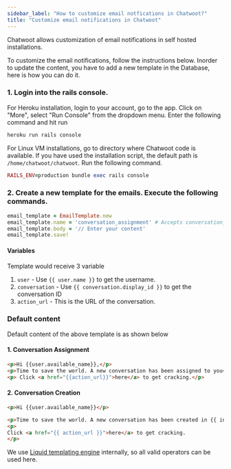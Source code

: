 ```yaml
---
sidebar_label: "How to customize email notfications in Chatwoot?"
title: "Customize email notifications in Chatwoot"
---
```


Chatwoot allows customization of email notifications in self hosted installations.

To customize the email notifications, follow the instructions below. Inorder to update the content, you have to add a new template in the Database, here is how you can do it.

### 1. Login into the rails console.

For Heroku installation, login to your account, go to the app. Click on "More", select "Run Console" from the dropdown menu. Enter the following command and hit run

```rb
heroku run rails console
```

For Linux VM installations, go to directory where Chatwoot code is available. If you have used the installation script, the default path is `/home/chatwoot/chatwoot`. Run the following command.

```rb
RAILS_ENV=production bundle exec rails console
```

### 2. Create a new template for the emails. Execute the following commands.

```rb
email_template = EmailTemplate.new
email_template.name = 'conversation_assignment' # Accepts conversation_assignment, conversation_creation
email_template.body = '// Enter your content'
email_template.save!
```

#### Variables

Template would receive 3 variable

1. `user` - Use `{{ user.name }}` to get the username.
2. `conversation` - Use `{{ conversation.display_id }}` to get the conversation ID
3. `action_url` - This is the URL of the conversation.

### Default content

Default content of the above template is as shown below

#### 1. Conversation Assignment

```html
<p>Hi {{user.available_name}},</p>
<p>Time to save the world. A new conversation has been assigned to you</p>
<p> Click <a href="{{action_url}}">here</a> to get cracking.</p>
```

#### 2. Conversation Creation

```html
<p>Hi {{user.available_name}}</p>

<p>Time to save the world. A new conversation has been created in {{ inbox.name }}</p>
<p>
Click <a href="{{ action_url }}">here</a> to get cracking.
</p>
```

We use [Liquid templating engine](https://shopify.github.io/liquid/) internally, so all valid operators can be used here.
